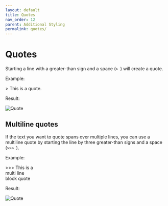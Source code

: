 ```yaml
---
layout: default
title: Quotes
nav_order: 12
parent: Additional Styling
permalink: quotes/
---
```


# Quotes

Starting a line with a greater-than sign and a space (`> `) will create a quote.

Example:

\> This is a quote.

Result:

![Quote](/discord/assets/quote.png)

## Multiline quotes

If the text you want to quote spans over multiple lines, you can use a multiline quote by starting the line by three greater-than signs and a space (`>>> `).

Example:

\>\>\> This is a   
multi line   
block quote

Result:

![Quote](/discord/assets/multiline-quote.png)
